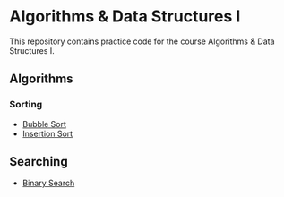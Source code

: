 # Algorithms & Data Structures I

This repository contains practice code for the course Algorithms & Data Structures I.

## Algorithms

### Sorting

- [Bubble Sort](src/sorting/bubbleSort.js)
- [Insertion Sort](src/sorting/insertionSort.js)

## Searching

- [Binary Search](src/searching/binarySearch.js)
